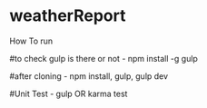 # weatherReport

How To run 

#to check gulp is there or not - 
npm install -g gulp

#after cloning  - 
npm install,
gulp,
gulp dev

#Unit Test  - 
gulp OR karma test 

